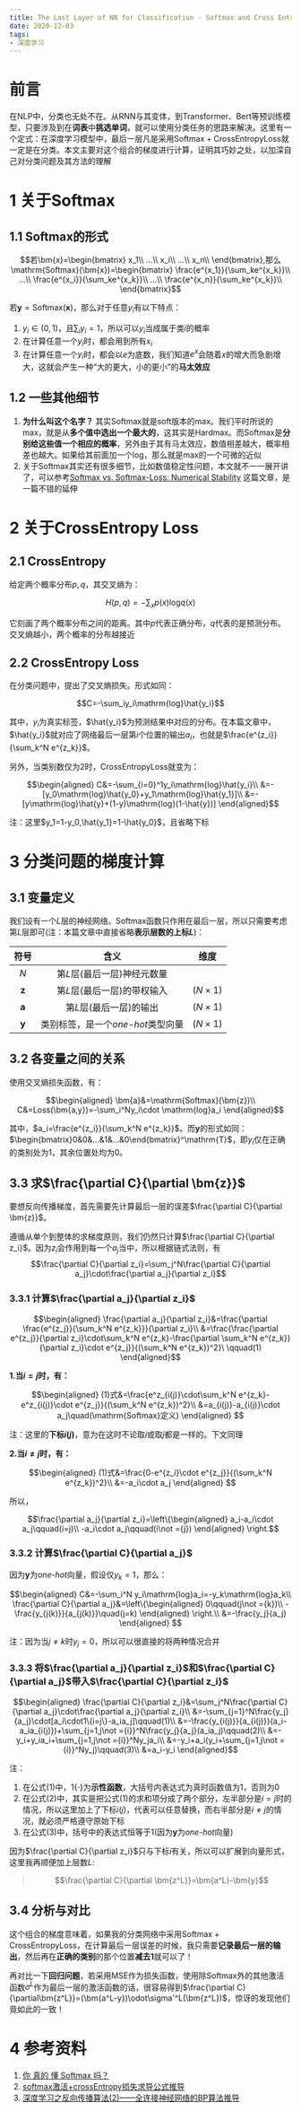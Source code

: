 ```yaml
---
title: The Last Layer of NN for Classification - Softmax and Cross Entropy Loss
date: 2020-12-03
tags:
- 深度学习
---
```


# 前言
在NLP中，分类也无处不在。从RNN与其变体，到Transformer、Bert等预训练模型，只要涉及到在**词表**中**挑选单词**，就可以使用分类任务的思路来解决。这里有一个定式：在深度学习模型中，最后一层凡是采用$\mathrm{Softmax+CrossEntropy Loss}$就一定是在分类。本文主要对这个组合的梯度进行计算，证明其巧妙之处，以加深自己对分类问题及其方法的理解

# 1 关于Softmax
## 1.1 Softmax的形式
$$若\bm{x}=\begin{bmatrix}
        x_1\\
        ...\\
        x_i\\
        ...\\
        x_n\\
    \end{bmatrix},那么\mathrm{Softmax}(\bm{x})=\begin{bmatrix}
        \frac{e^{x_1}}{\sum_ke^{x_k}}\\
        ...\\
        \frac{e^{x_i}}{\sum_ke^{x_k}}\\
        ...\\
        \frac{e^{x_n}}{\sum_ke^{x_k}}\\
    \end{bmatrix}$$

若$\bm{y}=\mathrm{Softmax}(\bm{x})$，那么对于任意$y_i$有以下特点：
1. $y_i\in(0,1)$，且$\sum_iy_i=1$，所以可以$y_i$当成属于类$i$的概率
2. 在计算任意一个$y_i$时，都会用到所有$x_i$
3. 在计算任意一个$y_i$时，都会以$e$为底数，我们知道$e^x$会随着$x$的增大而急剧增大，这就会产生一种“大的更大，小的更小”的**马太效应**

## 1.2 一些其他细节
1. **为什么叫这个名字？** 
其实$\mathrm{Softmax}$就是$\mathrm{soft}$版本的$\mathrm{max}$。我们平时所说的$\mathrm{max}$，就是从**多个值中选出一个最大的**，这其实是$\mathrm{Hardmax}$。而$\mathrm{Softmax}$是**分别给这些值一个相应的概率**，另外由于其有马太效应，数值相差越大，概率相差也越大。如果给其前面加一个$\mathrm{log}$，那么就是$\mathrm{max}$的一个可微的近似
2. 关于$\mathrm{Softmax}$其实还有很多细节，比如数值稳定性问题，本文就不一一展开讲了，可以参考[Softmax vs. Softmax-Loss: Numerical Stability](https://freemind.pluskid.org/machine-learning/softmax-vs-softmax-loss-numerical-stability/) 这篇文章，是一篇不错的延伸

# 2 关于CrossEntropy Loss
## 2.1 CrossEntropy
给定两个概率分布$p,q$，其交叉熵为：

$$H(p,q)=-\sum_xp(x)\mathrm{log}q(x)$$

它刻画了两个概率分布之间的距离。其中$p$代表正确分布，$q$代表的是预测分布。交叉熵越小，两个概率的分布越接近

## 2.2 CrossEntropy Loss
在分类问题中，提出了交叉熵损失。形式如同：

$$C=-\sum_iy_i\mathrm{log}\hat{y_i}$$

其中，$y_i$为真实标签，$\hat{y_i}$为预测结果中对应的分布。在本篇文章中，$\hat{y_i}$就对应了网络最后一层第$i$个位置的输出$a_i$，也就是$\frac{e^{z_i}}{\sum_k^N e^{z_k}}$。

另外，当类别数仅为$2$时，$\mathrm{CrossEntropy Loss}$就变为：

$$\begin{aligned}
    C&=-\sum_{i=0}^1y_i\mathrm{log}\hat{y_i}\\
    &=-[y_0\mathrm{log}\hat{y_0}+y_1\mathrm{log}\hat{y_1}]\\
    &=-[y\mathrm{log}\hat{y}+(1-y)\mathrm{log}(1-\hat{y})]
\end{aligned}$$

注：这里$y_1=1-y_0,\hat{y_1}=1-\hat{y_0}$，且省略下标

# 3 分类问题的梯度计算
## 3.1 变量定义
我们设有一个$L$层的神经网络。$\mathrm{Softmax}$函数只作用在最后一层，所以只需要考虑第$L$层即可(注：本篇文章中直接省略**表示层数的上标$L$**)：

|   符号   |                含义                 |      维度      |
| :------: | :---------------------------------: | :------------: |
|   $N$    |     第$L$层(最后一层)神经元数量     |                |
| $\bm{z}$ |     第$L$层(最后一层)的带权输入     | $(N\times 1)$  |
| $\bm{a}$ |       第$L$层(最后一层)的输出       | $(N \times 1)$ |
| $\bm{y}$ | 类别标签，是一个$one$-$hot$类型向量 | $(N\times 1)$  |

## 3.2 各变量之间的关系
使用交叉熵损失函数，有：

$$\begin{aligned}
\bm{a}&=\mathrm{Softmax}(\bm{z})\\
    C&=Loss(\bm{a,y})=-\sum_i^Ny_i\cdot \mathrm{log}a_i
\end{aligned}$$

其中，$a_i=\frac{e^{z_i}}{\sum_k^N e^{z_k}}$。而$\bm{y}$的形式如同：$\begin{bmatrix}0&0&...&1&...&0\end{bmatrix}^\mathrm{T}$，即$y_i$仅在正确的类别处为1，其余位置处均为0。

## 3.3 求$\frac{\partial C}{\partial \bm{z}}$
要想反向传播梯度，首先需要先计算最后一层的误差$\frac{\partial C}{\partial \bm{z}}$。

遵循从单个到整体的求梯度原则，我们仍然只计算$\frac{\partial C}{\partial z_i}$。因为$z_i$会作用到每一个$a_j$当中，所以根据链式法则，有$$\frac{\partial C}{\partial z_i}=\sum_j^N\frac{\partial C}{\partial a_j}\cdot\frac{\partial a_j}{\partial z_i}$$

### 3.3.1 计算$\frac{\partial a_j}{\partial z_i}$

$$\begin{aligned}
    \frac{\partial a_j}{\partial z_i}&=\frac{\partial \frac{e^{z_j}}{\sum_k^N e^{z_k}}}{\partial z_i}\\
    &=\frac{\frac{\partial e^{z_j}}{\partial z_i}\cdot\sum_k^N e^{z_k}-\frac{\partial \sum_k^N e^{z_k}}{\partial z_i}\cdot e^{z_j}}{(\sum_k^N e^{z_k})^2}\ \qquad(1)
\end{aligned}$$

**1.当$i=j$时，有：**

$$\begin{aligned}
    (1)式&=\frac{e^z_{i(j)}\cdot\sum_k^N e^{z_k}-e^z_{i(j)}\cdot e^{z_j}}{(\sum_k^N e^{z_k})^2}\\
    &=a_{i(j)}-a_{i(j)}\cdot a_j\quad(\mathrm{Softmax}定义)
\end{aligned}
$$

注：这里的**下标$i(j)$**，意为在这时不论取$i$或取$j$都是一样的。下文同理

**2.当$i\not ={}j$时，有：**
 
$$\begin{aligned}
    (1)式&=\frac{0-e^{z_i}\cdot e^{z_j}}{(\sum_k^N e^{z_k})^2}\\
    &=-a_i\cdot a_j
\end{aligned}
$$

所以，

$$\frac{\partial a_j}{\partial z_i}=\left\{\begin{aligned}
    a_i-a_i\cdot a_j\qquad(i=j)\\
    -a_i\cdot a_j\qquad(i\not ={j})
\end{aligned} \right.$$

### 3.3.2 计算$\frac{\partial C}{\partial a_j}$
因为$\bm{y}$为$one$-$hot$向量，假设仅$y_k=1$，那么：

$$\begin{aligned}
    C&=-\sum_i^N y_i\mathrm{log}a_i=-y_k\mathrm{log}a_k\\
    \frac{\partial C}{\partial a_j}&=\left\{\begin{aligned}
    0\qquad(j\not ={k})\\
    -\frac{y_{j(k)}}{a_{j(k)}}\quad(j=k)
\end{aligned} \right.\\
    &=-\frac{y_j}{a_j}
\end{aligned}
$$

注：因为当$j\not ={k}$时$y_j=0$，所以可以很直接的将两种情况合并

### 3.3.3 将$\frac{\partial a_j}{\partial z_i}$和$\frac{\partial C}{\partial a_j}$带入$\frac{\partial C}{\partial z_i}$

$$\begin{aligned}
    \frac{\partial C}{\partial z_i}&=\sum_j^N\frac{\partial C}{\partial a_j}\cdot\frac{\partial a_j}{\partial z_i}\\
    &=-\sum_{j=1}^N\frac{y_j}{a_j}\cdot[a_i\cdot1\{i=j\}-a_ia_j]\qquad(1)\\
    &=-\frac{y_{i(j)}}{a_{i(j)}}(a_i-a_ia_{i(j)})+\sum_{j=1,j\not ={i}}^N\frac{y_j}{a_j}(a_ia_j)\qquad(2)\\
    &=-y_i+y_ia_i+\sum_{j=1,j\not ={i}}^Ny_ja_i\\
    &=-y_i+a_i(y_i+\sum_{j=1,j\not ={i}}^Ny_j)\qquad(3)\\
    &=a_i-y_i
\end{aligned}$$

注：
1. 在公式$(1)$中，$1\{\cdot\}$为**示性函数**，大括号内表达式为真时函数值为$1$，否则为$0$
2. 在公式$(2)$中，其实是把公式$(1)$的求和项分成了两个部分，左半部分是$i=j$时的情况，所以这里加上了下标$i(j)$，代表可以任意替换，而右半部分是$i\not ={j}$的情况，就必须严格遵守原始下标
3. 在公式$(3)$中，括号中的表达式恒等于$1$(因为$\bm{y}$为$one$-$hot$向量)

因为$\frac{\partial C}{\partial z_i}$只与下标$i$有关，所以可以扩展到向量形式，这里我再顺便加上层数$L$:
> $$\frac{\partial C}{\partial \bm{z^L}}=\bm{a^L}-\bm{y}$$

## 3.4 分析与对比
这个组合的梯度意味着，如果我的分类网络中采用$\mathrm{Softmax+CrossEntropy Loss}$，在计算最后一层误差的时候，我只需要**记录最后一层的输出**，然后再在**正确的类别**的那个位置**减去1**就可以了！

再对比一下**回归问题**，若采用$\mathrm{MSE}$作为损失函数，使用除$\mathrm{Softmax}$外的其他激活函数$\sigma^L$作为最后一层的激活函数的话，很容易得到$\frac{\partial C}{\partial\bm{z^L}}=(\bm{a^L-y})\odot\sigma'^L(\bm{z^L})$，惊讶的发现他们竟如此的一致！

# 4 参考资料
1. [你 真的 懂 Softmax 吗？](https://zhuanlan.zhihu.com/p/90771255)
2. [softmax激活+crossEntropy损失求导公式推导](https://fengzhe.blog.csdn.net/article/details/99707296)
3. [深度学习之反向传播算法(2)——全连接神经网络的BP算法推导](https://zhuanlan.zhihu.com/p/61531989)